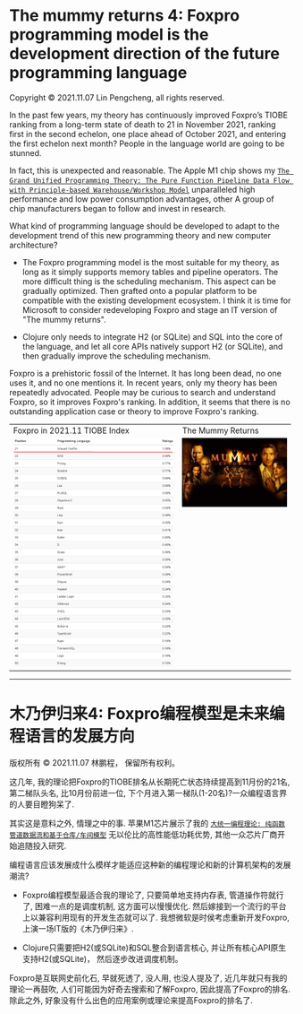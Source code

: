 # The mummy returns 4: Foxpro programming model is the development direction of the future programming language

Copyright © 2021.11.07 Lin Pengcheng, all rights reserved.

In the past few years, my theory has continuously improved Foxpro’s TIOBE ranking 
from a long-term state of death to 21 in November 2021, ranking first in the second echelon, 
one place ahead of October 2021, and entering the first echelon next month? 
People in the language world are going to be stunned.

In fact, this is unexpected and reasonable. The Apple M1 chip shows my 
[`The Grand Unified Programming Theory: The Pure Function Pipeline Data Flow with Principle-based Warehouse/Workshop Model`](https://github.com/linpengcheng/PurefunctionPipelineDataflow) 
unparalleled high performance and low power consumption advantages, 
other A group of chip manufacturers began to follow and invest in research.

What kind of programming language should be developed to adapt 
to the development trend of this new programming theory and new computer architecture?

- The Foxpro programming model is the most suitable for my theory, 
  as long as it simply supports memory tables and pipeline operators. 
  The more difficult thing is the scheduling mechanism. 
  This aspect can be gradually optimized. 
  Then grafted onto a popular platform to be compatible with the existing development ecosystem.
  I think it is time for Microsoft to consider redeveloping Foxpro 
  and stage an IT version of "The mummy returns".
  
- Clojure only needs to integrate H2 (or SQLite) and SQL into the core of the language, 
  and let all core APIs natively support H2 (or SQLite), 
  and then gradually improve the scheduling mechanism.  

Foxpro is a prehistoric fossil of the Internet. It has long been dead, 
no one uses it, and no one mentions it. In recent years, 
only my theory has been repeatedly advocated. 
People may be curious to search and understand Foxpro, 
so it improves Foxpro's ranking. In addition, 
it seems that there is no outstanding application case or theory to improve Foxpro's ranking.

<table>
<tr>
<td>Foxpro in 2021.11 TIOBE Index</td>
<td>The Mummy Returns</td>
</tr>
<tr>
<td width="60%"><img src=./image/foxpro21_202111.png></td>
<td valign="top" align="left"><img src=./image/TheMummyReturns.jpg></td>
</tr>
</table>

----

# 木乃伊归来4: Foxpro编程模型是未来编程语言的发展方向

版权所有 © 2021.11.07 林鹏程， 保留所有权利。

这几年, 我的理论把Foxpro的TIOBE排名从长期死亡状态持续提高到11月份的21名, 第二梯队头名, 
比10月份前进一位, 下个月进入第一梯队(1-20名)?一众编程语言界的人要目瞪狗呆了.

其实这是意料之外, 情理之中的事. 苹果M1芯片展示了我的
[`大统一编程理论: 纯函数管道数据流和基于仓库/车间模型`](https://github.com/linpengcheng/PurefunctionPipelineDataflow) 
无以伦比的高性能低功耗优势, 其他一众芯片厂商开始追随投入研究.

编程语言应该发展成什么模样才能适应这种新的编程理论和新的计算机架构的发展潮流?

- Foxpro编程模型最适合我的理论了, 只要简单地支持内存表, 管道操作符就行了, 
  困难一点的是调度机制, 这方面可以慢慢优化. 
  然后嫁接到一个流行的平台上以兼容利用现有的开发生态就可以了.
  我想微软是时侯考虑重新开发Foxpro, 上演一场IT版的《木乃伊归来》.
 
- Clojure只需要把H2(或SQLite)和SQL整合到语言核心, 并让所有核心API原生支持H2(或SQLite)，
  然后逐步改进调度机制。

Foxpro是互联网史前化石, 早就死透了, 没人用, 也没人提及了, 
近几年就只有我的理论一再鼓吹, 人们可能因为好奇去搜索和了解Foxpro, 
因此提高了Foxpro的排名.
除此之外, 好象没有什么出色的应用案例或理论来提高Foxpro的排名了.

